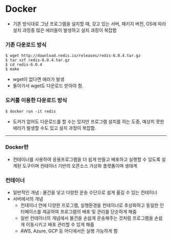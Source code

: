 # Docker
- 기존 방식대로 그냥 프로그램을 설치할 때, 갖고 있는 서버, 패키지 버전, OS에 따라 설치 과정중 많은 에러들이 발생하고 설치 과정이 복잡함

### 기존 다운로드 방식
```
$ wget http://download.redis.io/releases/redis-6.0.4.tar.gz
$ tar xzf redis-6.0.4.tar.gz
$ cd redis-6.0.4
$ make
```
- wget이 없다면 에러가 발생
- 돌아가서 wget도 다운로드 받아야 함.

### 도커를 이용한 다운로드 방식
```
$ docker run -it redis
```
- 도커가 없어도 다운로드를 할 수는 있지만 프로그램 설치를 하는 도중, 예상치 못한 에러가 발생할 수도 있고 설치 과정이 복잡함.
---
### Docker란
- 컨테이너를 사용하여 응용프로그램을 더 쉽게 만들고 배포하고 실행할 수 있도록 
   설계된 도구이며 컨테이너 기반의 오픈소스 가상화 플랫폼이며 생태계

### 컨테이너
- 일반적인 개념 : 물건을 넣고 다양한 운송 수단으로 쉽게 옮길 수 있는 컨테이너
- 서버에서의 개념 
  - 컨테이너 안에 다양한 프로그램, 실행환경을 컨테이너로 추상화하고 동일한 인터페이스를 제공하여 프로그램의 배포 및 관리를 단순하게 해줌
  - 일반 컨테이너의 개념에서 물건을 손쉽게 운송해주는 것처럼 프로그램을 손쉽게 이동시키고 배포 관리할 수 있게 해줌
  - AWS, Azure, GCP 등 어디에서든 실행 가능하게 함
  